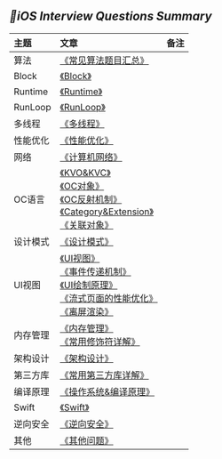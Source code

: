 
## *📖iOS Interview Questions Summary*
|主题|文章|备注|
|:---|:--|:---:
算法|[《常见算法题目汇总》](https://github.com/baohenglin/iOS-Interview-Question/blob/master/Article/%E5%B8%B8%E8%A7%81%E7%AE%97%E6%B3%95%E9%A2%98%E7%9B%AE.md)<br>|
|Block|[《Block》](https://github.com/baohenglin/iOS-Interview-Question/blob/master/Article/Block%E8%AF%A6%E8%A7%A3.md)<br>|
|Runtime|[《Runtime》](https://github.com/baohenglin/iOS-Interview-Question/blob/master/Article/Runtime.md)<br>|
|RunLoop|[《RunLoop》](https://github.com/baohenglin/iOS-Interview-Question/blob/master/Article/RunLoop.md)<br>|
|多线程|[《多线程》](https://github.com/baohenglin/iOS-Interview-Question/blob/master/Article/%E5%A4%9A%E7%BA%BF%E7%A8%8B.md)<br>|
|性能优化|[《性能优化》](https://github.com/baohenglin/iOS-Interview-Question/blob/master/Article/%E6%80%A7%E8%83%BD%E4%BC%98%E5%8C%96.md)<br>|
|网络|[《计算机网络》](https://github.com/baohenglin/iOS-Interview-Question/blob/master/Article/%E8%AE%A1%E7%AE%97%E6%9C%BA%E7%BD%91%E7%BB%9C.md)<br>|
|OC语言|[《KVO&KVC》](https://github.com/baohenglin/iOS-Interview-Question/blob/master/Article/KVO%26KVC.md)<br>[《OC对象》](https://github.com/baohenglin/iOS-Interview-Question/blob/master/Article/OC%E5%AF%B9%E8%B1%A1.md)<br>[《OC反射机制》](https://github.com/baohenglin/iOS-Interview-Question/blob/master/Article/OC%E5%8F%8D%E5%B0%84%E6%9C%BA%E5%88%B6.md)<br>[《Category&Extension》](https://github.com/baohenglin/iOS-Interview-Question/blob/master/Article/Category%26Extension.md)<br>[《关联对象》](https://github.com/baohenglin/iOS-Interview-Question/blob/master/Article/%E5%85%B3%E8%81%94%E5%AF%B9%E8%B1%A1.md)<br>|
|设计模式|[《设计模式》](https://github.com/baohenglin/iOS-Interview-Question/blob/master/Article/%E8%AE%BE%E8%AE%A1%E6%A8%A1%E5%BC%8F.md)<br>|
|UI视图|[《UI视图》](https://github.com/baohenglin/iOS-Interview-Question/blob/master/Article/UIView.md)<br>[《事件传递机制》]()<br>[《UI绘制原理》]()<br>[《流式页面的性能优化》]()<br>[《离屏渲染》]()<br>|
|内存管理|[《内存管理》](https://github.com/baohenglin/iOS-Interview-Question/blob/master/Article/%E5%86%85%E5%AD%98%E7%AE%A1%E7%90%86.md)<br>[《常用修饰符详解》](https://github.com/baohenglin/iOS-Interview-Question/blob/master/Article/%E4%BF%AE%E9%A5%B0%E7%AC%A6.md)<br>|
|架构设计|[《架构设计》](https://github.com/baohenglin/iOS-Interview-Question/blob/master/Article/%E6%9E%B6%E6%9E%84%E8%AE%BE%E8%AE%A1.md)<br>|
|第三方库|[《常用第三方库详解》](https://github.com/baohenglin/iOS-Interview-Question/blob/master/Article/%E7%AC%AC%E4%B8%89%E6%96%B9%E5%BA%93.md)<br>|
|编译原理|[《操作系统&编译原理》](https://github.com/baohenglin/iOS-Interview-Question/blob/master/Article/%E7%BC%96%E8%AF%91%E5%8E%9F%E7%90%86.md)<br>|
|Swift|[《Swift》](https://github.com/baohenglin/iOS-Interview-Question/blob/master/Article/Swift.md)<br>|
|逆向安全|[《逆向安全》](https://github.com/baohenglin/iOS-Interview-Question/blob/master/Article/%E9%80%86%E5%90%91%E5%AE%89%E5%85%A8.md)<br>|
|其他|[《其他问题》](https://github.com/baohenglin/iOS-Interview-Question/blob/master/Article/%E5%85%B6%E4%BB%96%E9%97%AE%E9%A2%98.md)<br>|

<!--知识点汇总|[《知识点汇总篇章一：反射机制 & Block & Category/Extension》](https://github.com/baohenglin/iOS-Interview-Question/blob/master/Article/iOSInterviewQuestionsSummary.md)<br>[《知识点汇总篇章二：OC对象 & KVO & KVC & 关联对象》](https://github.com/baohenglin/iOS-Interview-Question/blob/master/Article/iOSInterviewQuestionsSummaryTwo.md)<br>[《知识点汇总篇章三：Runtime & RunLoop & 多线程》](https://github.com/baohenglin/iOS-Interview-Question/blob/master/Article/iOSInterviewQuestionsSummaryThree.md)<br>[《知识点汇总篇章四：内存管理 & 性能优化 & 设计模式与架构》](https://github.com/baohenglin/iOS-Interview-Question/blob/master/Article/iOSInterviewQuestionsSummaryFour.md)<br>[《知识点汇总篇章五：修饰符 & UI视图 & 计算机网络》](https://github.com/baohenglin/iOS-Interview-Question/blob/master/Article/iOSInterviewQuestionsSummaryFifth.md)<br>[《知识点汇总篇章六：操作系统 & 编译原理》](https://github.com/baohenglin/iOS-Interview-Question/blob/master/Article/iOSInterviewQuestionsSummarySix.md)<br>[《知识点汇总篇章七：第三方库 & Swift & 逆向安全》](https://github.com/baohenglin/iOS-Interview-Question/blob/master/Article/iOSInterviewQuestionsSummarySeven.md)<br>[《知识点汇总篇章八：其他问题 & 性能分析工具》](https://github.com/baohenglin/iOS-Interview-Question/blob/master/Article/iOSInterviewQuestionSummaryEight.md)<br>|-->




